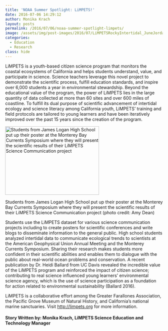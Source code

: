 ```yaml
---
title: 'NOAA Summer Spotlight: LiMPETS!'
date: 2016-07-06 14:29:12
author: Monika Krach
layout: posts
permalink: /2016/07/06/noaa-summer-spotlight-limpets/
image: /assets/img/post-images/2016/07/LiMPETSRockyIntertidal_JuneJordanHigh_AbeBorker.jpg
categories:
  - Education
  - Research
class: hide
---
```

LiMPETS is a youth-based citizen science program that monitors the coastal ecosystems of California and helps students understand, value, and participate in science. Science teachers leverage this novel project to demonstrate the scientific process, fulfill education standards, and inspire over 6,000 students a year in environmental stewardship. Beyond the educational value of the program, the power of LiMPETS lies in the large quantity of data collected at more than 60 sites and over 600 miles of coastline. To fulfill its dual purpose of scientific advancement of intertidal ecology and science literacy among California youth, LiMPETS’ training and field protocols are tailored to young learners and have been iteratively improved over the past 15 years since the creation of the program.


<div class="image-in-post-body">
  <a href="https://www.citizenscience.gov/limpetssciencecommunication_april2015_jamesloganhigh_amydean/"><img class="size-medium wp-image-31981" src="{{ site.baseurl }}/assets/img/post-images/2016/07/LiMPETSScienceCommunication_April2015_JamesLoganHigh_AmyDean-300x219.jpg" alt="Students from James Logan High School put up their poster at the Monterey Bay Currents Symposium where they will present the scientific results of their LiMPETS Science Communication project" width="300" height="219" sizes="(max-width: 300px) 100vw, 300px" /></a>
  
  <p class="image-caption">
    Students from James Logan High School put up their poster at the Monterey Bay Currents Symposium where they will present the scientific results of their LiMPETS Science Communication project (photo credit: Amy Dean)
  </p>
</div>

Students use the LiMPETS dataset for various science communication projects including to create posters for scientific conferences and write blogs to disseminate information to the general public. High school students analyzed intertidal data to communicate ecological trends to scientists at the American Geophysical Union Annual Meeting and the Monterey Currents Symposium. Sharing their research makes students more confident in their scientific abilities and enables them to dialogue with the public about real-world ocean problems and conservation. A recent publication by Dr. Heidi Ballard from UC Davis revealed the incredible value of the LiMPETS program and reinforced the impact of citizen science; contributing to real science influenced young learners&#8217; environmental science agency, which is the use of science participation as a foundation for action related to environmental sustainability (Ballard 2016).

LiMPETS is a collaborative effort among the Greater Farallones Association, the Pacific Grove Museum of Natural History, and California’s national marine sanctuaries. Visit <http://limpets.org> for more information.

#### Story Written by: Monika Krach, LiMPETS Science Education and Technology Manager